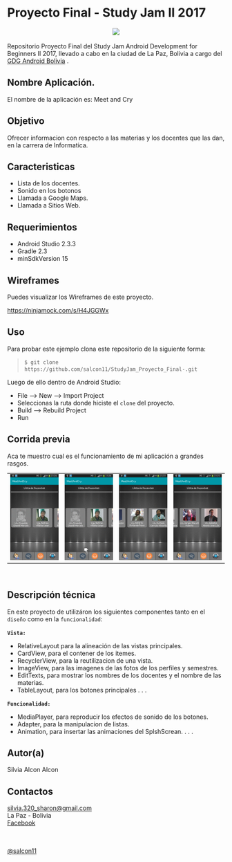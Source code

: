 Proyecto Final - Study Jam II 2017
===
<div align="center">
    <center>
        <img src="http://developerstudyjams.com/images/masthead.png" width="400px"/>
    </center>
</div>

Repositorio Proyecto Final del Study Jam Android Development for Beginners II 2017, llevado a cabo en la ciudad de La Paz, Bolivia a cargo del <a target="_blank" href="http://www.gdg.androidbolivia.com">GDG Android Bolivia</a> .

Nombre Aplicación.
---
El nombre de la aplicación es: Meet and Cry

Objetivo
---
Ofrecer informacion con respecto a las materias y los docentes que las dan, en la carrera de Informatica.

Caracteristicas
---
* Lista de los docentes.
* Sonido en los botonos
* Llamada a Google Maps.
* Llamada a Sitios Web.

Requerimientos
---
* Android Studio 2.3.3
* Gradle 2.3
* minSdkVersion 15


Wireframes
---
Puedes visualizar los Wireframes de este proyecto.

https://ninjamock.com/s/H4JGGWx

Uso
---------
Para probar este ejemplo clona este repositorio de la siguiente forma:
>
>     $ git clone https://github.com/salcon11/StudyJam_Proyecto_Final-.git

Luego de ello dentro de Android Studio:

* File --> New --> Import Project
* Seleccionas la ruta donde hiciste el `clone` del proyecto.
* Build --> Rebuild Project
* Run

Corrida previa
---
Aca te muestro cual es el funcionamiento de mi aplicación a grandes rasgos.
<div align="center">
    <center>
        <table border="0">
            <tr>
                            <td> <img src="/img/cap1.gif" width="300"> </td>
                            <td> <img src="/img/cap2.gif"" width="300"> </td>
                            <td> <img src="/img/cap3.gif"" width="300"> </td>
                            <td> <img src="/img/cap4.gif"" width="300"> </td>
            </tr>
        </table>
    </center>
</div>
<br>

Descripción técnica
---
En este proyecto de utilizáron los siguientes componentes tanto en el `diseño` como en la `funcionalidad`:

**`Vista:`**
* RelativeLayout para la alineación de las vistas principales.
* CardView, para el contener de los itemes.
* RecyclerView, para la reutilizacion de una vista.
* ImageView, para las imagenes de las fotos de los perfiles y semestres.
* EditTexts, para mostrar los nombres de los docentes y el nombre de las materias.
* TableLayout, para los botones principales
.
.
.

**`Funcionalidad:`**
* MediaPlayer, para reproducir los efectos de sonido de los botones.
* Adapter, para la manipulacion de listas.
* Animation, para insertar las animaciones del SplshScrean.
.
.
.

Autor(a)
---
Silvia Alcon Alcon

Contactos
---
silvia.320_sharon@gmail.com<br>
La Paz - Bolivia<br>
[Facebook](https://www.facebook.com/silvia.alcon.39)

<br><br>
<a href="https://github.com/salcon11" target="_blank">@salcon11</a>